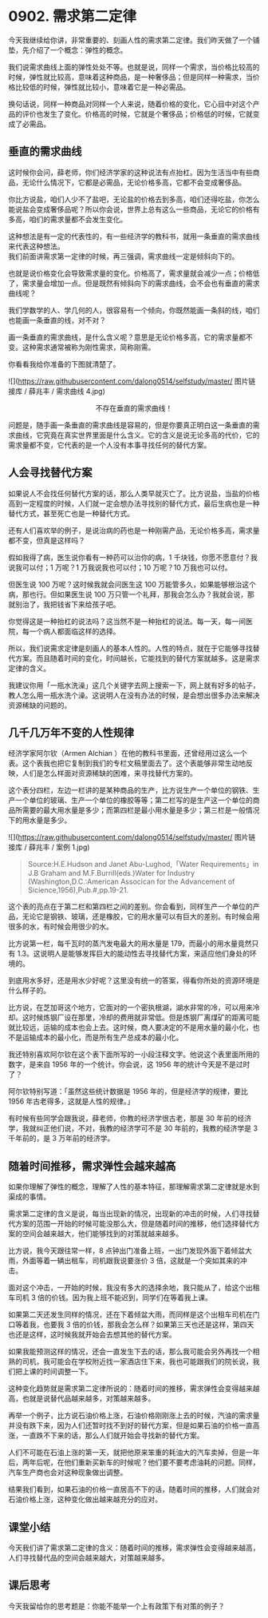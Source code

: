 # 0902. 需求第二定律

今天我继续给你讲，非常重要的、刻画人性的需求第二定律。我们昨天做了一个铺垫，先介绍了一个概念：弹性的概念。

我们说需求曲线上面的弹性处处不等。也就是说，同样一个需求，当价格比较高的时候，弹性就比较高，意味着这种商品，是一种奢侈品；但是同样一种需求，当价格比较低的时候，弹性就比较小，意味着它是一种必需品。

换句话说，同样一种商品对同样一个人来说，随着价格的变化，它心目中对这个产品的评价也发生了变化。价格高的时候，它就是个奢侈品；价格低的时候，它就变成了必需品。

## 垂直的需求曲线

这时候你会问，薛老师，你们经济学家的这种说法有点抬杠。因为生活当中有些商品，无论什么情况下，它都是必需品，无论价格多高，它都不会变成奢侈品。

你比方说盐，咱们人少不了盐吧，无论盐的价格去到多高，咱们还得吃盐，你怎么能说盐会变成奢侈品呢？所以你会说，世界上总有这么一些商品，无论它的价格有多高，咱们的需求量都不会发生变化。

这种想法是有一定的代表性的，有一些经济学的教科书，就用一条垂直的需求曲线来代表这种想法。<br> 我们前面讲需求第一定律的时候，再三强调，需求曲线一定是倾斜向下的。

也就是说价格变化会导致需求量的变化。价格高了，需求量就会减少一点；价格低了，需求量会增加一点。但是既然有倾斜向下的需求曲线，会不会也有垂直的需求曲线呢？

我们学数学的人、学几何的人，很容易有一个倾向，你既然能画一条斜的线，咱们也能画一条垂直的线，对不对？

画一条垂直的需求曲线，是什么含义呢？意思是无论价格多高，它的需求量都不变。这种需求通常被称为刚性需求，简称刚需。

你看看我给你准备的下图就清楚了。

![](https://raw.githubusercontent.com/dalong0514/selfstudy/master/ 图片链接库 / 薛兆丰 / 需求曲线 4.jpg)

<center> 不存在垂直的需求曲线！</center>

问题是，随手画一条垂直的需求曲线是容易的，但是你要真正明白这一条垂直的需求曲线，它究竟在真实世界里面是什么含义。它的含义是说无论多高的代价，它的需求量都不变，它代表的是一个人没有本事寻找任何的替代方案。

## 人会寻找替代方案

如果说人不会找任何替代方案的话，那么人类早就灭亡了。比方说盐，当盐的价格高到一定程度的时候，人们就一定会想办法寻找别的替代方式，最后生病也是一种替代方式，甚至死亡也是一种替代方式。

还有人们喜欢举的例子，是说治病的药也是一种刚需产品，无论价格多高，需求量都不变，但真是这样吗？

假如我得了病，医生说你看有一种药可以治你的病，1 千块钱，你愿不愿意付？我说我可以付；1 万呢？1 万我说我也可以付；10 万呢？10 万我也可以付。

但医生说 100 万呢？这时候我就会问医生这 100 万能管多久，如果能够根治这个病，那也行。但如果医生说 100 万只管一个礼拜，那我会怎么办？我就会说，那就别治了，我把钱省下来给孩子吧。

你觉得这是一种抬杠的说法吗？这当然不是一种抬杠的说法。每一天，每一间医院，每一个病人都面临这样的选择。

所以，我们说需求定律是刻画人的基本人性的。人性的特点，就在于它能够寻找替代方案。而且随着时间的变化，时间越长，它能找到的替代方案就越多。这是需求定律的含义。

我建议你用「一瓶水洗澡」这几个关键字去网上搜索一下，网上就有好多的帖子，教人怎么用一瓶水洗个澡。这说明人在没有办法的时候，是会想出很多办法来解决资源稀缺的问题的。

## 几千几万年不变的人性规律

经济学家阿尔钦（Armen Alchian ）在他的教科书里面，还曾经用过这么一个表。这个表我也把它复制到我们的专栏文稿里面去了。这个表能够非常生动地反映，人们是怎么样面对资源稀缺的困难，来寻找替代方案的。

这个表分四栏，左边一栏讲的是某种商品的生产，比方说生产一个单位的钢铁、生产一个单位的玻璃、生产一个单位的橡胶等等；第二栏写的是生产这一个单位的商品所需要的最大用水量是多少；而第四栏是最小用水量是多少；第三栏是一般情况下的用水量是多少。

![](https://raw.githubusercontent.com/dalong0514/selfstudy/master/ 图片链接库 / 薛兆丰 / 案例 1.jpg)

> Source:H.E.Hudson and Janet Abu-Lughod,「Water Requirements」in J.B Graham and M.F.Burrill(eds.)Water for Industry (Washington,D.C.:American Assocican for the Advancement of Sicience,1956),Pub.#,pp.19-21.


这个表的亮点在于第二栏和第四栏之间的差别。你会看到，同样生产一个单位的产品，无论它是钢铁、玻璃，还是橡胶，它的用水量可以有巨大的差别。有时候会用很多的水，有时候会用很少的水。

比方说第一栏，每千瓦时的蒸汽发电最大的用水量是 179，而最小的用水量竟然只有 1.3。这说明人是能够发挥巨大的能动性去寻找替代方案，来适应他们身处的环境的。

到底用水多好，还是用水少好呢？这里没有统一的答案，得看你所处的资源环境是什么样子的。

比方说，在芝加哥这个地方，它面对的一个密执根湖，湖水非常的冷，可以用来冷却。这时候炼钢厂设在那里，冷却的费用就非常低。但是炼钢厂离煤矿的距离可能就比较远，运输的成本也会上去。这时候，商人要决定的不是用水量的最小化，也不是运输成本的最小化，而是所有生产总成本的最小化。

我还特别喜欢阿尔钦在这个表下面所写的一小段注释文字。他说这个表里面所用的数字，是来自 1956 年的一个统计。你会说，这 1956 年的统计今天是不是过时了？

阿尔钦特别写道：「虽然这些统计数据是 1956 年的，但是经济学的规律，要比 1956 年古老得多，这就是人性的规律。」

有时候有些同学会跟我说，薛老师，你教的经济学很古老，那是 30 年前的经济学，我就纠正他们说，不对，我教的经济学可不是 30 年前的，我教的经济学是 3 千年前的，是 3 万年前的经济学。

## 随着时间推移，需求弹性会越来越高

如果你理解了弹性的概念，理解了人性的基本特征，那理解需求第二定律就是水到渠成的事情。

需求第二定律的含义是说，每当出现新的情况，出现新的冲击的时候，人们寻找替代方案的范围一开始的时候可能没那么大，但是随着时间的推移，他们选择替代方案的空间会越来越大，他们能够找到的对策就越来越多。

比方说，我今天跟往常一样，8 点钟出门准备上班，一出门发现外面下着倾盆大雨，外面等着一辆出租车，司机跟我说要涨价 3 倍，这就是一个突如其来的冲击。

面对这个冲击，一开始的时候，我没有多大的选择余地，我只能从了，给这个出租车司机 3 倍的价钱。因为我上班不能迟到，同学们在等着我上课。

如果第二天还发生同样的情况，还在下着倾盆大雨，而同样是这个出租车司机在门口等着我，也要我 3 倍的价钱，那我会怎么样？如果第三天也还是这样，第四天也还是这样，这时候我就开始会去想其他的替代方案。

如果我能预测这样的情况，还会一直发生下去的话，那么我可能会另外再找一个相熟的司机，我可能会在学校附近找一家酒店住下来，我也可能跟我们的院长说，我们把上课的时间调整一下。

这种变化趋势就是需求第二定律所说的：随着时间的推移，需求弹性会变得越来越高，也就是说替代品越来越多，对策越来越多。

再举一个例子，比方说石油价格上涨，石油价格刚刚涨上去的时候，汽油的需求量并没有跌下来，因为人们还暂时找不到好的替代方案，但是如果石油的价格一直高涨，一直跌不下来的话，那么人们就开始会寻找新的替代方案。

人们不可能在石油上涨的第一天，就把他原来笨重的耗油大的汽车卖掉，但是一年后，两年后呢，在他们重新买新车的时候呢？他们要不要考虑油耗的问题。同样，汽车生产商也会对这种现象做出调整。

结果我们看到，如果石油的价格一直居高不下的话，随着时间的推移，人们就会对石油价格上涨，这种变化做出越来越充分的应对。

## 课堂小结

今天我们讲了需求第二定律的含义：随着时间的推移，需求弹性会变得越来越高，人们寻找替代品的空间会越来越大，对策越来越多。

## 课后思考

今天我留给你的思考题是：你能不能举一个上有政策下有对策的例子？

